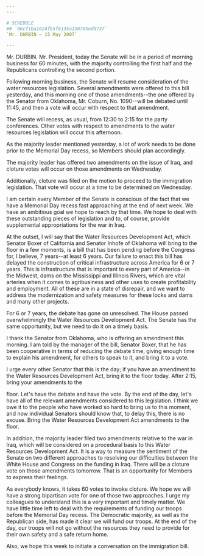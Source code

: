 ```yaml
---
---

# SCHEDULE
## `06cf1ba1624fb5f6135a158785edd737`
`Mr. DURBIN — 15 May 2007`

---
```



Mr. DURBIN. Mr. President, today the Senate will be in a period of 
morning business for 60 minutes, with the majority controlling the 
first half and the Republicans controlling the second portion.

Following morning business, the Senate will resume consideration of 
the water resources legislation. Several amendments were offered to 
this bill yesterday, and this morning one of those amendments--the one 
offered by the Senator from Oklahoma, Mr. Coburn, No. 1090--will be 
debated until 11:45, and then a vote will occur with respect to that 
amendment.

The Senate will recess, as usual, from 12:30 to 2:15 for the party 
conferences. Other votes with respect to amendments to the water 
resources legislation will occur this afternoon.

As the majority leader mentioned yesterday, a lot of work needs to be 
done prior to the Memorial Day recess, so Members should plan 
accordingly.

The majority leader has offered two amendments on the issue of Iraq, 
and cloture votes will occur on those amendments on Wednesday.

Additionally, cloture was filed on the motion to proceed to the 
immigration legislation. That vote will occur at a time to be 
determined on Wednesday.

I am certain every Member of the Senate is conscious of the fact that 
we have a Memorial Day recess fast approaching at the end of next week. 
We have an ambitious goal we hope to reach by that time. We hope to 
deal with these outstanding pieces of legislation and to, of course, 
provide supplemental appropriations for the war in Iraq.

At the outset, I will say that the Water Resources Development Act, 
which Senator Boxer of California and Senator Inhofe of Oklahoma will 
bring to the floor in a few moments, is a bill that has been pending 
before the Congress for, I believe, 7 years--at least 6 years. Our 
failure to enact this bill has delayed the construction of critical 
infrastructure across America for 6 or 7 years. This is infrastructure 
that is important to every part of America--in the Midwest, dams on the 
Mississippi and Illinois Rivers, which are vital arteries when it comes 
to agribusiness and other uses to create profitability and employment. 
All of these are in a state of disrepair, and we want to address the 
modernization and safety measures for these locks and dams and many 
other projects.

For 6 or 7 years, the debate has gone on unresolved. The House passed 
overwhelmingly the Water Resources Development Act. The Senate has the 
same opportunity, but we need to do it on a timely basis.

I thank the Senator from Oklahoma, who is offering an amendment this 
morning. I am told by the manager of the bill, Senator Boxer, that he 
has been cooperative in terms of reducing the debate time, giving 
enough time to explain his amendment, for others to speak to it, and 
bring it to a vote.

I urge every other Senator that this is the day; if you have an 
amendment to the Water Resources Development Act, bring it to the floor 
today. After 2:15, bring your amendments to the


floor. Let's have the debate and have the vote. By the end of the day, 
let's have all of the relevant amendments considered to this 
legislation. I think we owe it to the people who have worked so hard to 
bring us to this moment, and now individual Senators should know that, 
to delay this, there is no excuse. Bring the Water Resources 
Development Act amendments to the floor.

In addition, the majority leader filed two amendments relative to the 
war in Iraq, which will be considered on a procedural basis to this 
Water Resources Development Act. It is a way to measure the sentiment 
of the Senate on two different approaches to resolving our difficulties 
between the White House and Congress on the funding in Iraq. There will 
be a cloture vote on those amendments tomorrow. That is an opportunity 
for Members to express their feelings.

As everybody knows, it takes 60 votes to invoke cloture. We hope we 
will have a strong bipartisan vote for one of those two approaches. I 
urge my colleagues to understand this is a very important and timely 
matter. We have little time left to deal with the requirements of 
funding our troops before the Memorial Day recess. The Democratic 
majority, as well as the Republican side, has made it clear we will 
fund our troops. At the end of the day, our troops will not go without 
the resources they need to provide for their own safety and a safe 
return home.

Also, we hope this week to initiate a conversation on the immigration 
bill.
